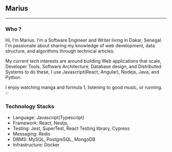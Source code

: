 ## Marius

---

### Who ?

Hi, I’m Marius. I'm a Software Engineer and Writer living in Dakar, Senegal. I'm passionate about sharing my knowledge of web development, data structure, and algorithms through technical articles.

My current tech interests are around building Web applications that scale, Developer Tools, Software Architecture, Database design, and Distributed Systems to do these, I use Javascript(React, Angular), Nodejs, Java, and Python.

I enjoy watching manga and formula 1, listening to good music, or running. 💡

### Technology Stacks
- Language: Javascript(Typescript) 
- Framework: React, Nestjs,
- Testing: Jest, SuperTest, React Testing library, Cypress
- Messaging: Redis
- DBMS: MySQL, PostgreSQL, MongoDB
- Infrastructure: Docker

<br>
